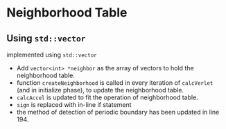 # Neighborhood Table

## Using `std::vector`

implemented using `std::vector`

- Add `vector<int> *neighbor` as the array of vectors to hold the neighborhood table.
- function `createNeighborhood` is called in every iteration of `calcVerlet` (and in initialize phase), to update the neighborhood table.  
- `calcAccel` is updated to fit the operation of neighborhood table. 
- `sign` is replaced with in-line if statement
- the method of detection of periodic boundary has been updated in line 194. 